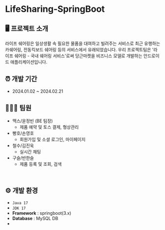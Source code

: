 # LifeSharing-SpringBoot

## 🖥️ 프로젝트 소개
라이프 쉐어링은 일상생활 속 필요한 물품을 대여하고 빌려주는 서비스로 최근 유행하는 카쉐어링, 전동킥보드 쉐어링 등의 서비스에서 유래되었습니다.
우리 프로젝트팀은 '라이프 쉐어링 - 국내 쉐어링 서비스'로써 당근마켓을 비즈니스 모델로 개발하는 안드로이드 애플리케이션입니다.
<br>

## ⏰ 개발 기간
- 2024.01.02 ~ 2024.02.21

## 🧑‍🤝‍🧑 팀원  
- 맥스/윤정빈 (BE 팀장)
  - 제품 예약 및 토스 결제, 형상관리
- 빵호/손영호
  - 회원가입 및 소셜 로그인, 마이페이지
- 철수/김진욱
  - 실시간 채팅
- 구슬/반한슬
  - 제품 등록 및 조회, 검색
<br>

## ⚙️ 개발 환경
- `Java 17`
- `JDK 17`
- **Framework** : springboot(3.x)
- **Database** : MySQL DB
- 
